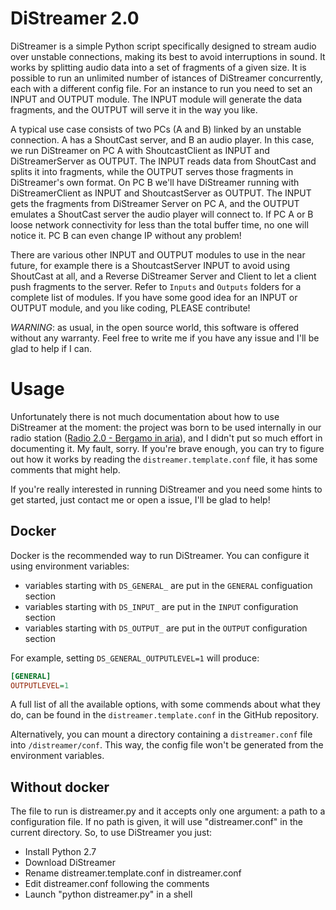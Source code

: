 # DiStreamer 2.0
DiStreamer is a simple Python script specifically designed to stream audio over unstable connections, making its best to avoid interruptions in sound. It works by splitting audio data into a set of fragments of a given size.
It is possible to run an unlimited number of istances of DiStreamer concurrently, each with a different config file.
For an instance to run you need to set an INPUT and OUTPUT module. The INPUT module will generate the data fragments, and the OUTPUT will serve it in the way you like.

A typical use case consists of two PCs (A and B) linked by an unstable connection. A has a ShoutCast server, and B an audio player.
In this case, we run DiStreamer on PC A with ShoutcastClient as INPUT and DiStreamerServer as OUTPUT. The INPUT reads data from ShoutCast and splits it into fragments, while the OUTPUT serves those fragments in DiStreamer's own format.
On PC B we'll have DiStreamer running with DiStreamerClient as INPUT and ShoutcastServer as OUTPUT. The INPUT gets the fragments from DiStreamer Server on PC A, and the OUTPUT emulates a ShoutCast server the audio player will connect to.
If PC A or B loose network connectivity for less than the total buffer time, no one will notice it. PC B can even change IP without any problem!

There are various other INPUT and OUTPUT modules to use in the near future, for example there is a ShoutcastServer INPUT to avoid using ShoutCast at all, and a Reverse DiStreamer Server and Client to let a client push fragments to the server. Refer to `Inputs` and `Outputs` folders for a complete list of modules.
If you have some good idea for an INPUT or OUTPUT module, and you like coding, PLEASE contribute!

*WARNING*: as usual, in the open source world, this software is offered without any warranty. Feel free to write me if you have any issue and I'll be glad to help if I can.

# Usage
Unfortunately there is not much documentation about how to use DiStreamer at the moment: the project was born to be used internally in our radio station ([Radio 2.0 - Bergamo in aria](https://www.radioduepuntozero.it)), and I didn't put so much effort in documenting it. My fault, sorry. If you're brave enough, you can try to figure out how it works by reading the `distreamer.template.conf` file, it has some comments that might help.

If you're really interested in running DiStreamer and you need some hints to get started, just contact me or open a issue, I'll be glad to help!

## Docker
Docker is the recommended way to run DiStreamer. You can configure it using environment variables:
- variables starting with `DS_GENERAL_` are put in the `GENERAL` configuation section
- variables starting with `DS_INPUT_` are put in the `INPUT` configuration section
- variables starting with `DS_OUTPUT_` are put in the `OUTPUT` configuration section

For example, setting `DS_GENERAL_OUTPUTLEVEL=1` will produce:
```ini
[GENERAL]
OUTPUTLEVEL=1
```

A full list of all the available options, with some commends about what they do, can be found in the `distreamer.template.conf` in the GitHub repository.

Alternatively, you can mount a directory containing a `distreamer.conf` file into `/distreamer/conf`. This way, the config file won't be generated from the environment variables.

## Without docker
The file to run is distreamer.py and it accepts only one argument: a path to a configuration file. If no path is given, it will use "distreamer.conf" in the current directory.
So, to use DiStreamer you just:
- Install Python 2.7
- Download DiStreamer
- Rename distreamer.template.conf in distreamer.conf
- Edit distreamer.conf following the comments
- Launch "python distreamer.py" in a shell
